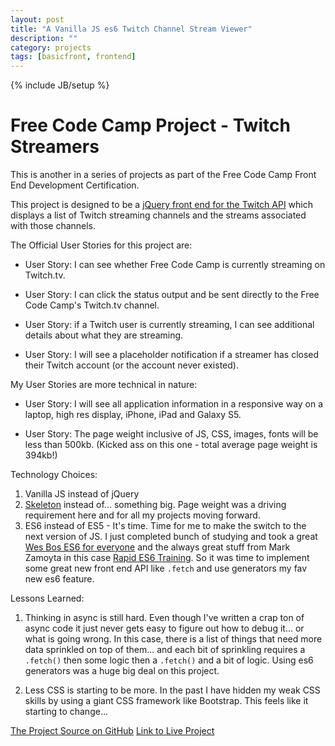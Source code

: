 ```yaml
---
layout: post
title: "A Vanilla JS es6 Twitch Channel Stream Viewer"
description: ""
category: projects
tags: [basicfront, frontend]
---
```

{% include JB/setup %}
#   Free Code Camp Project - Twitch Streamers

This is another in a series of projects as part of the Free Code Camp Front End Development Certification.

This project is designed to be a [jQuery front end for the Twitch API](https://www.freecodecamp.com/en/challenges/intermediate-front-end-development-projects/use-the-twitchtv-json-api) which displays a list of Twitch streaming channels and the streams associated with those channels.

The Official User Stories for this project are:

* User Story: I can see whether Free Code Camp is currently streaming on Twitch.tv.

* User Story: I can click the status output and be sent directly to the Free Code Camp's Twitch.tv channel.

* User Story: if a Twitch user is currently streaming, I can see additional details about what they are streaming.

* User Story: I will see a placeholder notification if a streamer has closed their Twitch account (or the account never existed).

My User Stories are more technical in nature:

* User Story: I will see all application information in a responsive way on a laptop, high res display, iPhone, iPad and Galaxy S5.

* User Story: The page weight inclusive of JS, CSS, images, fonts will be less than 500kb. (Kicked ass on this one - total average page weight is 394kb!)

Technology Choices:
1. Vanilla JS instead of jQuery
2. [Skeleton](http://getskeleton.com/) instead of... something big. Page weight was a driving requirement here and for all my projects moving forward.
3. ES6 instead of ES5 - It's time. Time for me to make the switch to the next version of JS. I just completed bunch of studying and took a great [Wes Bos ES6 for everyone](http://wesbos.com/es6-for-everyone/) and the always great stuff from Mark Zamoyta in this case [Rapid ES6 Training](https://app.pluralsight.com/library/courses/rapid-es6-training/table-of-contents). So it was time to implement some great new front end API like `.fetch` and use generators my fav new es6 feature.

Lessons Learned:
1. Thinking in async is still hard. Even though I've written a crap ton of async code it just never gets easy to figure out how to debug it... or what is going wrong. In this case, there is a list of things that need more data sprinkled on top of them... and each bit of sprinkling requires a `.fetch()` then some logic then a `.fetch()` and a bit of logic. Using es6 generators was a huge big deal on this project.

2. Less CSS is starting to be more. In the past I have hidden my weak CSS skills by using a giant CSS framework like Bootstrap. This feels like it starting to change... 

[The Project Source on GitHub](https://github.com/ricmclaughlin/fcc_twitchtv)
[Link to Live Project](http://ric.mclaughlin.today/fcc_twitchtv)
